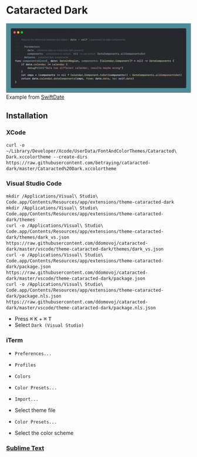 # Cataracted Dark

![Cataracted Dark](Preview.png)
Example from [SwiftDate](https://github.com/malcommac/SwiftDate)

## Installation

### XCode
```
curl -o ~/Library/Developer/Xcode/UserData/FontAndColorThemes/Cataracted\ Dark.xccolortheme --create-dirs https://raw.githubusercontent.com/betraying/cataracted-dark/master/Cataracted%20Dark.xccolortheme
```

### Visual Studio Code
```
mkdir /Applications/Visual\ Studio\ Code.app/Contents/Resources/app/extensions/theme-cataracted-dark
mkdir /Applications/Visual\ Studio\ Code.app/Contents/Resources/app/extensions/theme-cataracted-dark/themes
curl -o /Applications/Visual\ Studio\ Code.app/Contents/Resources/app/extensions/theme-cataracted-dark/themes/dark_vs.json https://raw.githubusercontent.com/ddomovoj/cataracted-dark/master/vscode/theme-cataracted-dark/themes/dark_vs.json
curl -o /Applications/Visual\ Studio\ Code.app/Contents/Resources/app/extensions/theme-cataracted-dark/package.json https://raw.githubusercontent.com/ddomovoj/cataracted-dark/master/vscode/theme-cataracted-dark/package.json
curl -o /Applications/Visual\ Studio\ Code.app/Contents/Resources/app/extensions/theme-cataracted-dark/package.nls.json https://raw.githubusercontent.com/ddomovoj/cataracted-dark/master/vscode/theme-cataracted-dark/package.nls.json
```
* Press <kbd>⌘</kbd> <kbd>K</kbd> + <kbd>⌘</kbd> <kbd>T</kbd>
* Select `Dark (Visual Studio)`

### iTerm
* `Preferences...`
* `Profiles`
* `Colors`
* `Color Presets...`
* `Import...`
* Select theme file

* `Color Presets...`
* Select the color scheme

### [Sublime Text](https://github.com/betraying/cataracted-dark-sublime-text)
